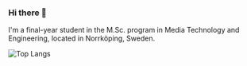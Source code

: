 ### Hi there 👋

I'm a final-year student in the M.Sc. program in Media Technology and Engineering, located in Norrköping, Sweden.

![Top Langs](https://github-readme-stats.vercel.app/api/top-langs/?username=rasmussvala&layout=compact)

